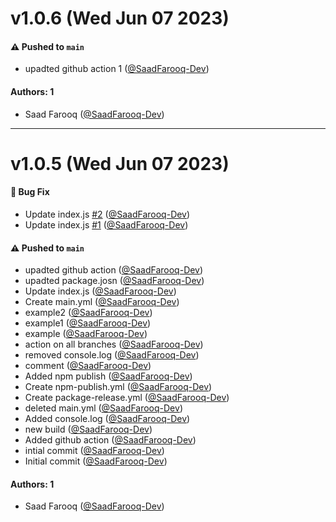# v1.0.6 (Wed Jun 07 2023)

#### ⚠️ Pushed to `main`

- upadted github action 1 ([@SaadFarooq-Dev](https://github.com/SaadFarooq-Dev))

#### Authors: 1

- Saad Farooq ([@SaadFarooq-Dev](https://github.com/SaadFarooq-Dev))

---

# v1.0.5 (Wed Jun 07 2023)

#### 🐛 Bug Fix

- Update index.js [#2](https://github.com/SaadFarooq-Dev/test-package-labs/pull/2) ([@SaadFarooq-Dev](https://github.com/SaadFarooq-Dev))
- Update index.js [#1](https://github.com/SaadFarooq-Dev/test-package-labs/pull/1) ([@SaadFarooq-Dev](https://github.com/SaadFarooq-Dev))

#### ⚠️ Pushed to `main`

- upadted github action ([@SaadFarooq-Dev](https://github.com/SaadFarooq-Dev))
- upadted package.josn ([@SaadFarooq-Dev](https://github.com/SaadFarooq-Dev))
- Update index.js ([@SaadFarooq-Dev](https://github.com/SaadFarooq-Dev))
- Create main.yml ([@SaadFarooq-Dev](https://github.com/SaadFarooq-Dev))
- example2 ([@SaadFarooq-Dev](https://github.com/SaadFarooq-Dev))
- example1 ([@SaadFarooq-Dev](https://github.com/SaadFarooq-Dev))
- example ([@SaadFarooq-Dev](https://github.com/SaadFarooq-Dev))
- action on all branches ([@SaadFarooq-Dev](https://github.com/SaadFarooq-Dev))
- removed console.log ([@SaadFarooq-Dev](https://github.com/SaadFarooq-Dev))
- comment ([@SaadFarooq-Dev](https://github.com/SaadFarooq-Dev))
- Added npm publish ([@SaadFarooq-Dev](https://github.com/SaadFarooq-Dev))
- Create npm-publish.yml ([@SaadFarooq-Dev](https://github.com/SaadFarooq-Dev))
- Create package-release.yml ([@SaadFarooq-Dev](https://github.com/SaadFarooq-Dev))
- deleted main.yml ([@SaadFarooq-Dev](https://github.com/SaadFarooq-Dev))
- Added console.log ([@SaadFarooq-Dev](https://github.com/SaadFarooq-Dev))
- new build ([@SaadFarooq-Dev](https://github.com/SaadFarooq-Dev))
- Added github action ([@SaadFarooq-Dev](https://github.com/SaadFarooq-Dev))
- intial commit ([@SaadFarooq-Dev](https://github.com/SaadFarooq-Dev))
- Initial commit ([@SaadFarooq-Dev](https://github.com/SaadFarooq-Dev))

#### Authors: 1

- Saad Farooq ([@SaadFarooq-Dev](https://github.com/SaadFarooq-Dev))

